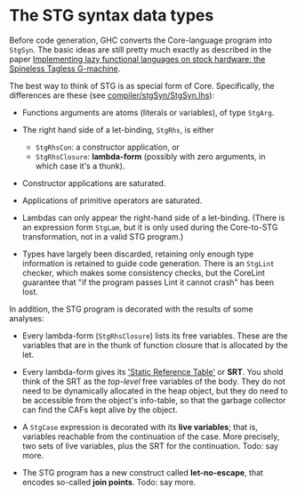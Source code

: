 # The STG syntax data types



Before code generation, GHC converts the Core-language program into `StgSyn`.  The basic ideas are still pretty much exactly as described in the paper [
Implementing lazy functional languages on stock hardware: the Spineless Tagless G-machine](http://research.microsoft.com/copyright/accept.asp?path=/users/simonpj/papers/spineless-tagless-gmachine.ps.gz).



The best way to think of STG is as special form of Core.  Specifically, the differences are these (see [compiler/stgSyn/StgSyn.lhs](/trac/ghc/browser/ghc/compiler/stgSyn/StgSyn.lhs)):


- Functions arguments are atoms (literals or variables), of type `StgArg`.
- The right hand side of a let-binding, `StgRhs`, is either

  - `StgRhsCon`: a constructor application, or 
  - `StgRhsClosure`: **lambda-form** (possibly with zero arguments, in which case it's a thunk).
- Constructor applications are saturated.
- Applications of primitive operators are saturated.
- Lambdas can only appear the right-hand side of a let-binding.  (There is an expression form `StgLam`, but it is only used during the Core-to-STG transformation, not in a valid STG program.)
- Types have largely been discarded, retaining only enough type information is retained to guide code generation. There is an `StgLint` checker, which makes some consistency checks, but the CoreLint guarantee that "if the program passes Lint it cannot crash" has been lost.


In addition, the STG program is decorated with the results of some analyses:


- Every lambda-form (`StgRhsClosure`) lists its free variables.  These are the variables that are in the thunk of function closure that is allocated by the let.

- Every lambda-form gives its ['Static Reference Table'](commentary/rts/ca-fs) or **SRT**.  You shold think of the SRT as the *top-level* free variables of the body.  They do not need to be dynamically allocated in the heap object, but they do need to be accessible from the object's info-table, so that the garbage collector can find the CAFs kept alive by the object.

- A `StgCase` expression is decorated with its **live variables**; that is, variables reachable from the continuation of the case.  More precisely, two sets of live variables, plus the SRT for the continuation.  Todo: say more.

- The STG program has a new construct called **let-no-escape**, that encodes so-called **join points**. Todo: say more.
